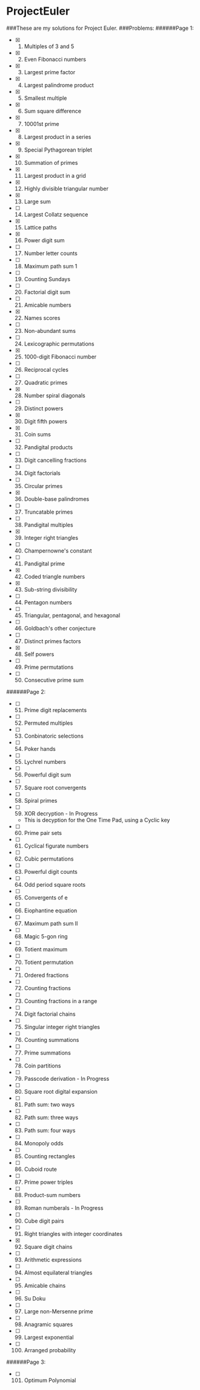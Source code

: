 # ProjectEuler
###These are my solutions for Project Euler. 
###Problems:
######Page 1:
 * [x] 1. Multiples of 3 and 5
 * [x] 2. Even Fibonacci numbers
 * [x] 3. Largest prime factor
 * [x] 4. Largest palindrome product
 * [x] 5. Smallest multiple
 * [x] 6. Sum square difference
 * [x] 7. 10001st prime
 * [x] 8. Largest product in a series
 * [x] 9. Special Pythagorean triplet
 * [x] 10. Summation of primes
 * [x] 11. Largest product in a grid
 * [x] 12. Highly divisible triangular number
 * [x] 13. Large sum
 * [ ] 14. Largest Collatz sequence
 * [x] 15. Lattice paths
 * [x] 16. Power digit sum
 * [ ] 17. Number letter counts
 * [ ] 18. Maximum path sum 1
 * [ ] 19. Counting Sundays
 * [ ] 20. Factorial digit sum
 * [ ] 21. Amicable numbers
 * [x] 22. Names scores
 * [ ] 23. Non-abundant sums
 * [ ] 24. Lexicographic permutations
 * [x] 25. 1000-digit Fibonacci number
 * [ ] 26. Reciprocal cycles
 * [ ] 27. Quadratic primes
 * [x] 28. Number spiral diagonals
 * [ ] 29. Distinct powers
 * [x] 30. Digit fifth powers
 * [x] 31. Coin sums
 * [ ] 32. Pandigital products
 * [ ] 33. Digit cancelling fractions
 * [ ] 34. Digit factorials
 * [ ] 35. Circular primes
 * [x] 36. Double-base palindromes
 * [ ] 37. Truncatable primes
 * [ ] 38. Pandigital multiples
 * [x] 39. Integer right triangles
 * [ ] 40. Champernowne's constant
 * [ ] 41. Pandigital prime
 * [x] 42. Coded triangle numbers
 * [x] 43. Sub-string divisibility
 * [ ] 44. Pentagon numbers
 * [ ] 45. Triangular, pentagonal, and hexagonal
 * [ ] 46. Goldbach's other conjecture
 * [ ] 47. Distinct primes factors
 * [x] 48. Self powers
 * [ ] 49. Prime permutations
 * [ ] 50. Consecutive prime sum

######Page 2:
 * [ ] 51. Prime digit replacements
 * [ ] 52. Permuted multiples
 * [ ] 53. Conbinatoric selections
 * [ ] 54. Poker hands
 * [ ] 55. Lychrel numbers
 * [ ] 56. Powerful digit sum
 * [ ] 57. Square root convergents
 * [ ] 58. Spiral primes
 * [ ] 59. XOR decryption - In Progress
   * This is decyption for the One Time Pad, using a Cyclic key
 * [ ] 60. Prime pair sets
 * [ ] 61. Cyclical figurate numbers
 * [ ] 62. Cubic permutations
 * [ ] 63. Powerful digit counts
 * [ ] 64. Odd period square roots
 * [ ] 65. Convergents of e
 * [ ] 66. Eiophantine equation
 * [ ] 67. Maximum path sum II
 * [ ] 68. Magic 5-gon ring
 * [ ] 69. Totient maximum
 * [ ] 70. Totient permutation
 * [ ] 71. Ordered fractions
 * [ ] 72. Counting fractions
 * [ ] 73. Counting fractions in a range
 * [ ] 74. Digit factorial chains
 * [ ] 75. Singular integer right triangles
 * [ ] 76. Counting summations
 * [ ] 77. Prime summations
 * [ ] 78. Coin partitions
 * [ ] 79. Passcode derivation - In Progress
 * [ ] 80. Square root digital expansion
 * [ ] 81. Path sum: two ways
 * [ ] 82. Path sum: three ways
 * [ ] 83. Path sum: four ways
 * [ ] 84. Monopoly odds
 * [ ] 85. Counting rectangles
 * [ ] 86. Cuboid route
 * [ ] 87. Prime power triples
 * [ ] 88. Product-sum numbers
 * [ ] 89. Roman numberals - In Progress
 * [ ] 90. Cube digit pairs
 * [ ] 91. Right triangles with integer coordinates
 * [x] 92. Square digit chains
 * [ ] 93. Arithmetic expressions
 * [ ] 94. Almost equilateral triangles
 * [ ] 95. Amicable chains
 * [ ] 96. Su Doku
 * [ ] 97. Large non-Mersenne prime
 * [ ] 98. Anagramic squares
 * [ ] 99. Largest exponential
 * [ ] 100. Arranged probability 

######Page 3:
 * [ ] 101. Optimum Polynomial
